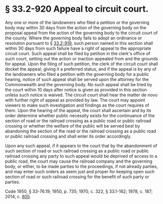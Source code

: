 # § 33.2-920 Appeal to circuit court.

<p>Any one or more of the landowners who filed a petition or the governing body may within 30 days from the action of the governing body on the proposal appeal from the action of the governing body to the circuit court of the county. Where the governing body fails to adopt an ordinance or resolution pursuant to § <a href='http://law.lis.virginia.gov/vacode/33.2-919/'>33.2-919</a>, such person named in this section shall within 30 days from such failure have a right of appeal to the appropriate circuit court. Such appeal shall be filed by petition in the clerk's office of such court, setting out the action or inaction appealed from and the grounds for appeal. Upon the filing of such petition, the clerk of the circuit court shall docket the appeal, giving it a preferred status, and if the appeal is by any of the landowners who filed a petition with the governing body for a public hearing, notice of such appeal shall be served upon the attorney for the Commonwealth and the governing body. No such appeal shall be tried by the court within 10 days after notice is given as provided in this section unless such notice is waived. The circuit court shall hear the matter de novo with further right of appeal as provided by law. The court may appoint viewers to make such investigation and findings as the court requires of them. Upon the hearing of the appeal, the court shall ascertain and by its order determine whether public necessity exists for the continuance of the section of road or the railroad crossing as a public road or public railroad crossing or whether the welfare of the public will be served best by abandoning the section of the road or the railroad crossing as a public road or public railroad crossing and shall enter its order accordingly.</p><p>Upon any such appeal, if it appears to the court that by the abandonment of such section of road or such railroad crossing as a public road or public railroad crossing any party to such appeal would be deprived of access to a public road, the court may cause the railroad company and the governing body, or either, to be made parties to the proceedings, if not already parties, and may enter such orders as seem just and proper for keeping open such section of road or such railroad crossing for the benefit of such party or parties.</p><p>Code 1950, § 33-76.19; 1950, p. 735; 1970, c. 322, § 33.1-162; 1978, c. 187; 2014, c. <a href='http://lis.virginia.gov/cgi-bin/legp604.exe?141+ful+CHAP0805'>805</a>.</p>